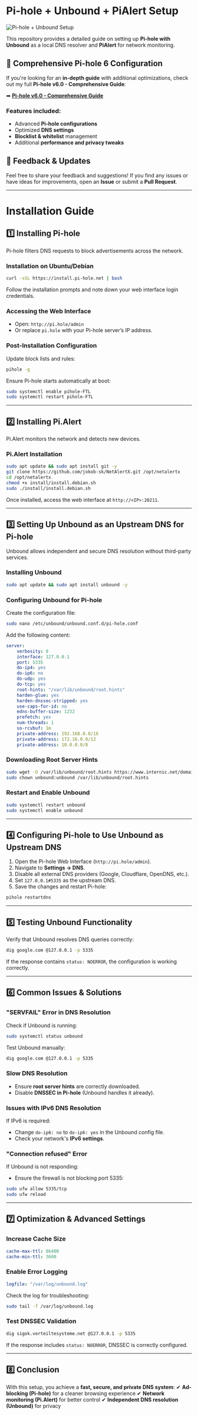 # Pi-hole + Unbound + PiAlert Setup

![Pi-hole + Unbound Setup](https://github.com/TimInTech/Pi-hole-Unbound-PiAlert-Setup/blob/main/image.png)

This repository provides a detailed guide on setting up **Pi-hole with Unbound** as a local DNS resolver and **PiAlert** for network monitoring.

## 📌 Comprehensive Pi-hole 6 Configuration
If you're looking for an **in-depth guide** with additional optimizations, check out my full **Pi-hole v6.0 - Comprehensive Guide**:

➡ **[Pi-hole v6.0 - Comprehensive Guide](https://github.com/TimInTech/Pi-hole-v6.0---Comprehensive-Guide)**

### Features included:
- Advanced **Pi-hole configurations**
- Optimized **DNS settings**
- **Blocklist & whitelist** management
- Additional **performance and privacy tweaks**

## 🔹 Feedback & Updates
Feel free to share your feedback and suggestions! If you find any issues or have ideas for improvements, open an **Issue** or submit a **Pull Request**.

---

# Installation Guide

## 1️⃣ Installing Pi-hole
Pi-hole filters DNS requests to block advertisements across the network.

### Installation on Ubuntu/Debian
```bash
curl -sSL https://install.pi-hole.net | bash
```
Follow the installation prompts and note down your web interface login credentials.

### Accessing the Web Interface
- Open: `http://pi.hole/admin`
- Or replace `pi.hole` with your Pi-hole server’s IP address.

### Post-Installation Configuration
Update block lists and rules:
```bash
pihole -g
```
Ensure Pi-hole starts automatically at boot:
```bash
sudo systemctl enable pihole-FTL
sudo systemctl restart pihole-FTL
```

---

## 2️⃣ Installing Pi.Alert
Pi.Alert monitors the network and detects new devices.

### Pi.Alert Installation
```bash
sudo apt update && sudo apt install git -y
git clone https://github.com/jokob-sk/NetAlertX.git /opt/netalertx
cd /opt/netalertx
chmod +x install/install.debian.sh
sudo ./install/install.debian.sh
```
Once installed, access the web interface at `http://<IP>:20211`.

---

## 3️⃣ Setting Up Unbound as an Upstream DNS for Pi-hole
Unbound allows independent and secure DNS resolution without third-party services.

### Installing Unbound
```bash
sudo apt update && sudo apt install unbound -y
```

### Configuring Unbound for Pi-hole
Create the configuration file:
```bash
sudo nano /etc/unbound/unbound.conf.d/pi-hole.conf
```
Add the following content:
```yaml
server:
    verbosity: 0
    interface: 127.0.0.1
    port: 5335
    do-ip4: yes
    do-ip6: no
    do-udp: yes
    do-tcp: yes
    root-hints: "/var/lib/unbound/root.hints"
    harden-glue: yes
    harden-dnssec-stripped: yes
    use-caps-for-id: no
    edns-buffer-size: 1232
    prefetch: yes
    num-threads: 1
    so-rcvbuf: 1m
    private-address: 192.168.0.0/16
    private-address: 172.16.0.0/12
    private-address: 10.0.0.0/8
```

### Downloading Root Server Hints
```bash
sudo wget -O /var/lib/unbound/root.hints https://www.internic.net/domain/named.cache
sudo chown unbound:unbound /var/lib/unbound/root.hints
```

### Restart and Enable Unbound
```bash
sudo systemctl restart unbound
sudo systemctl enable unbound
```

---

## 4️⃣ Configuring Pi-hole to Use Unbound as Upstream DNS
1. Open the Pi-hole Web Interface (`http://pi.hole/admin`).
2. Navigate to **Settings → DNS**.
3. Disable all external DNS providers (Google, Cloudflare, OpenDNS, etc.).
4. Set `127.0.0.1#5335` as the upstream DNS.
5. Save the changes and restart Pi-hole:
```bash
pihole restartdns
```

---

## 5️⃣ Testing Unbound Functionality
Verify that Unbound resolves DNS queries correctly:
```bash
dig google.com @127.0.0.1 -p 5335
```
If the response contains `status: NOERROR`, the configuration is working correctly.

---

## 6️⃣ Common Issues & Solutions

### "SERVFAIL" Error in DNS Resolution
Check if Unbound is running:
```bash
sudo systemctl status unbound
```
Test Unbound manually:
```bash
dig google.com @127.0.0.1 -p 5335
```

### Slow DNS Resolution
- Ensure **root server hints** are correctly downloaded.
- Disable **DNSSEC in Pi-hole** (Unbound handles it already).

### Issues with IPv6 DNS Resolution
If IPv6 is required:
- Change `do-ip6: no` to `do-ip6: yes` in the Unbound config file.
- Check your network's **IPv6 settings**.

### "Connection refused" Error
If Unbound is not responding:
- Ensure the firewall is not blocking port 5335:
```bash
sudo ufw allow 5335/tcp
sudo ufw reload
```

---

## 7️⃣ Optimization & Advanced Settings

### Increase Cache Size
```yaml
cache-max-ttl: 86400
cache-min-ttl: 3600
```

### Enable Error Logging
```yaml
logfile: "/var/log/unbound.log"
```
Check the log for troubleshooting:
```bash
sudo tail -f /var/log/unbound.log
```

### Test DNSSEC Validation
```bash
dig sigok.verteiltesysteme.net @127.0.0.1 -p 5335
```
If the response includes `status: NOERROR`, DNSSEC is correctly configured.

---

## 8️⃣ Conclusion
With this setup, you achieve a **fast, secure, and private DNS system**:
✔ **Ad-blocking (Pi-hole)** for a cleaner browsing experience
✔ **Network monitoring (Pi.Alert)** for better control
✔ **Independent DNS resolution (Unbound)** for privacy
